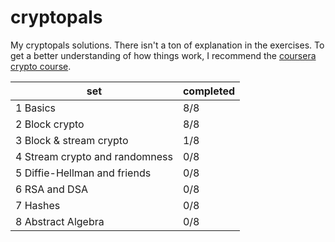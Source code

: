 # cryptopals

My cryptopals solutions. There isn't a ton of explanation in the exercises. To get a better understanding of how things work, I  recommend the [coursera crypto course](https://www.coursera.org/learn/crypto).

| set | completed |
| --- | --- |
| 1 Basics | 8/8 |
| 2 Block crypto| 8/8 |
| 3 Block & stream crypto | 1/8 |
| 4 Stream crypto and randomness | 0/8 |
| 5 Diffie-Hellman and friends | 0/8 |
| 6 RSA and DSA| 0/8 |
| 7 Hashes | 0/8 |
| 8 Abstract Algebra | 0/8 |
